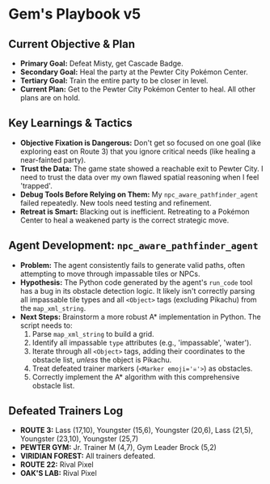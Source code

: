 # Gem's Playbook v5

## Current Objective & Plan
- **Primary Goal:** Defeat Misty, get Cascade Badge.
- **Secondary Goal:** Heal the party at the Pewter City Pokémon Center.
- **Tertiary Goal:** Train the entire party to be closer in level.
- **Current Plan:** Get to the Pewter City Pokémon Center to heal. All other plans are on hold.

## Key Learnings & Tactics
- **Objective Fixation is Dangerous:** Don't get so focused on one goal (like exploring east on Route 3) that you ignore critical needs (like healing a near-fainted party).
- **Trust the Data:** The game state showed a reachable exit to Pewter City. I need to trust the data over my own flawed spatial reasoning when I feel 'trapped'.
- **Debug Tools Before Relying on Them:** My `npc_aware_pathfinder_agent` failed repeatedly. New tools need testing and refinement.
- **Retreat is Smart:** Blacking out is inefficient. Retreating to a Pokémon Center to heal a weakened party is the correct strategic move.

## Agent Development: `npc_aware_pathfinder_agent`
- **Problem:** The agent consistently fails to generate valid paths, often attempting to move through impassable tiles or NPCs.
- **Hypothesis:** The Python code generated by the agent's `run_code` tool has a bug in its obstacle detection logic. It likely isn't correctly parsing all impassable tile types and all `<Object>` tags (excluding Pikachu) from the `map_xml_string`.
- **Next Steps:** Brainstorm a more robust A* implementation in Python. The script needs to:
    1. Parse `map_xml_string` to build a grid.
    2. Identify all impassable `type` attributes (e.g., 'impassable', 'water').
    3. Iterate through all `<Object>` tags, adding their coordinates to the obstacle list, *unless* the object is Pikachu.
    4. Treat defeated trainer markers (`<Marker emoji='☠️'>`) as obstacles.
    5. Correctly implement the A* algorithm with this comprehensive obstacle list.

## Defeated Trainers Log
- **ROUTE 3:** Lass (17,10), Youngster (15,6), Youngster (20,6), Lass (21,5), Youngster (23,10), Youngster (25,7)
- **PEWTER GYM:** Jr. Trainer M (4,7), Gym Leader Brock (5,2)
- **VIRIDIAN FOREST:** All trainers defeated.
- **ROUTE 22:** Rival Pixel
- **OAK'S LAB:** Rival Pixel